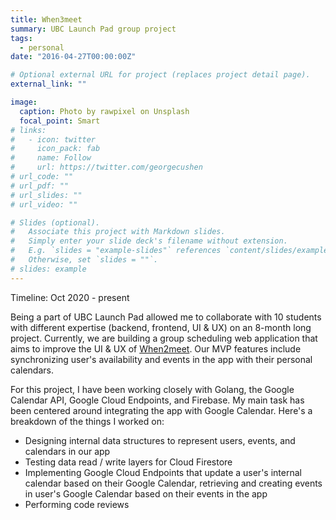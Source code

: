 ```yaml
---
title: When3meet
summary: UBC Launch Pad group project
tags:
  - personal
date: "2016-04-27T00:00:00Z"

# Optional external URL for project (replaces project detail page).
external_link: ""

image:
  caption: Photo by rawpixel on Unsplash
  focal_point: Smart
# links:
#   - icon: twitter
#     icon_pack: fab
#     name: Follow
#     url: https://twitter.com/georgecushen
# url_code: ""
# url_pdf: ""
# url_slides: ""
# url_video: ""

# Slides (optional).
#   Associate this project with Markdown slides.
#   Simply enter your slide deck's filename without extension.
#   E.g. `slides = "example-slides"` references `content/slides/example-slides.md`.
#   Otherwise, set `slides = ""`.
# slides: example
---
```


Timeline: Oct 2020 - present

Being a part of UBC Launch Pad allowed me to collaborate with 10 students with different expertise (backend, frontend, UI & UX) on an 8-month long project. Currently, we are building a group scheduling web application that aims to improve the UI & UX of [When2meet](https://www.when2meet.com/). Our MVP features include synchronizing user's availability and events in the app with their personal calendars.

For this project, I have been working closely with Golang, the Google Calendar API, Google Cloud Endpoints, and Firebase. My main task has been centered around integrating the app with Google Calendar. Here's a breakdown of the things I worked on:

- Designing internal data structures to represent users, events, and calendars in our app
- Testing data read / write layers for Cloud Firestore
- Implementing Google Cloud Endpoints that update a user's internal calendar based on their Google Calendar, retrieving and creating events in user's Google Calendar based on their events in the app
- Performing code reviews
